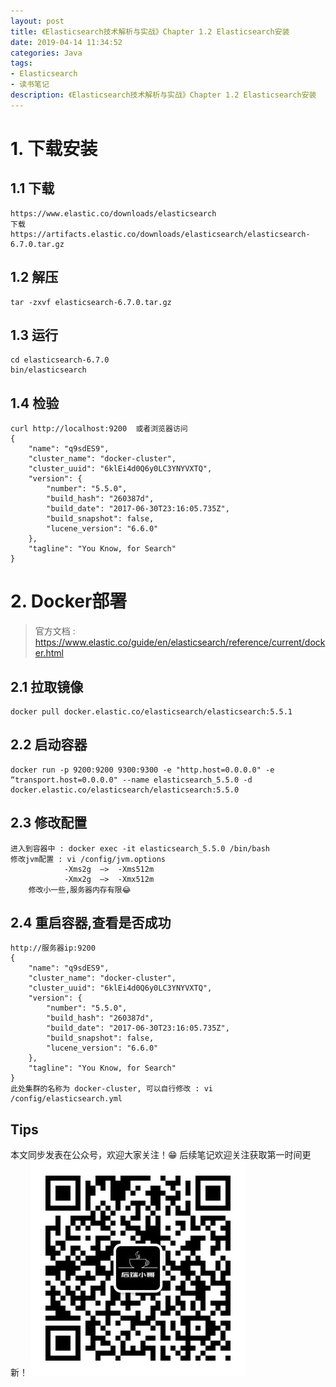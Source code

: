 ```yaml
---
layout: post
title: 《Elasticsearch技术解析与实战》Chapter 1.2 Elasticsearch安装
date: 2019-04-14 11:34:52
categories: Java
tags:
- Elasticsearch
- 读书笔记
description: 《Elasticsearch技术解析与实战》Chapter 1.2 Elasticsearch安装
---
```


# 1. 下载安装
## 1.1 下载
```shell
https://www.elastic.co/downloads/elasticsearch
下载 https://artifacts.elastic.co/downloads/elasticsearch/elasticsearch-6.7.0.tar.gz
```

## 1.2 解压
```shell
tar -zxvf elasticsearch-6.7.0.tar.gz
```

## 1.3 运行
```shell
cd elasticsearch-6.7.0
bin/elasticsearch
```

## 1.4 检验
```shell
curl http://localhost:9200  或者浏览器访问
{
    "name": "q9sdES9",
    "cluster_name": "docker-cluster",
    "cluster_uuid": "6klEi4d0Q6y0LC3YNYVXTQ",
    "version": {
        "number": "5.5.0",
        "build_hash": "260387d",
        "build_date": "2017-06-30T23:16:05.735Z",
        "build_snapshot": false,
        "lucene_version": "6.6.0"
    },
    "tagline": "You Know, for Search"
}
```

# 2. Docker部署
> 官方文档 : https://www.elastic.co/guide/en/elasticsearch/reference/current/docker.html

## 2.1 拉取镜像
```shell
docker pull docker.elastic.co/elasticsearch/elasticsearch:5.5.1
```

## 2.2 启动容器
```shell
docker run -p 9200:9200 9300:9300 -e "http.host=0.0.0.0" -e “transport.host=0.0.0.0" --name elasticsearch_5.5.0 -d docker.elastic.co/elasticsearch/elasticsearch:5.5.0
```

## 2.3 修改配置
```shell
进入到容器中 : docker exec -it elasticsearch_5.5.0 /bin/bash
修改jvm配置 : vi /config/jvm.options
            -Xms2g  —>  -Xms512m
            -Xmx2g  —>  -Xmx512m
    修改小一些,服务器内存有限😂
```

## 2.4 重启容器,查看是否成功
```shell
http://服务器ip:9200
{
    "name": "q9sdES9",
    "cluster_name": "docker-cluster",
    "cluster_uuid": "6klEi4d0Q6y0LC3YNYVXTQ",
    "version": {
        "number": "5.5.0",
        "build_hash": "260387d",
        "build_date": "2017-06-30T23:16:05.735Z",
        "build_snapshot": false,
        "lucene_version": "6.6.0"
    },
    "tagline": "You Know, for Search"
}
此处集群的名称为 docker-cluster, 可以自行修改 : vi /config/elasticsearch.yml
```

## Tips
本文同步发表在公众号，欢迎大家关注！😁 
后续笔记欢迎关注获取第一时间更新！
![](https://raw.githubusercontent.com/lujiahao0708/PicRepo/master/%E5%85%AC%E4%BC%97%E5%8F%B7%E4%BA%8C%E7%BB%B4%E7%A0%81.jpg)